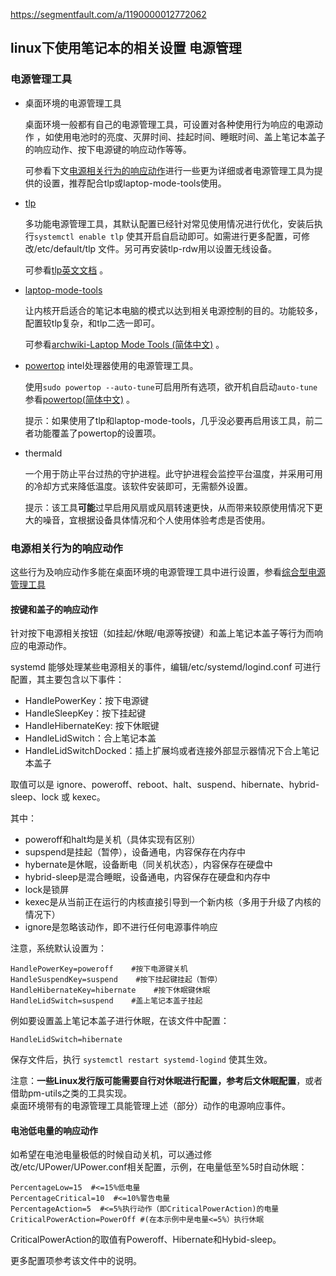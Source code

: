 https://segmentfault.com/a/1190000012772062

linux下使用笔记本的相关设置
电源管理
--------

### 电源管理工具

-   桌面环境的电源管理工具

    桌面环境一般都有自己的电源管理工具，可设置对各种使用行为响应的电源动作
    ，如使用电池时的亮度、灭屏时间、挂起时间、睡眠时间、盖上笔记本盖子的响应动作、按下电源键的响应动作等等。

    可参看下文[电源相关行为的响应动作](#%E7%94%B5%E6%BA%90%E7%9B%B8%E5%85%B3%E8%A1%8C%E4%B8%BA%E7%9A%84%E5%93%8D%E5%BA%94%E5%8A%A8%E4%BD%9C)进行一些更为详细或者电源管理工具为提供的设置，推荐配合tlp或laptop-mode-tools使用。

-   [tlp](https://github.com/linrunner/TLP)

    多功能电源管理工具，其默认配置已经针对常见使用情况进行优化，安装后执行`systemctl enable tlp`
    使其开启自启动即可。如需进行更多配置，可修改/etc/default/tlp
    文件。另可再安装tlp-rdw用以设置无线设备。

    可参看[tlp英文文档](http://linrunner.de/en/tlp/docs/tlp-configuration.html#rdw)
    。

-   [laptop-mode-tools](https://github.com/rickysarraf/laptop-mode-tools)

    让内核开启适合的笔记本电脑的模式以达到相关电源控制的目的。功能较多，配置较tlp复杂，和tlp二选一即可。

    可参看[archwiki-Laptop Mode Tools
    (简体中文)](https://wiki.archlinux.org/index.php/Laptop_Mode_Tools_(%E7%AE%80%E4%BD%93%E4%B8%AD%E6%96%87)\#.E5.9B.BA.E6.80.81.E7.A1.AC.E7.9B.98)
    。

-   [powertop](https://github.com/fenrus75/powertop)
    intel处理器使用的电源管理工具。

    使用`sudo powertop --auto-tune`可启用所有选项，欲开机自启动`auto-tune`参看[powertop(简体中文)](https://wiki.archlinux.org/index.php/Powertop_(%E7%AE%80%E4%BD%93%E4%B8%AD%E6%96%87))
    。

    提示：如果使用了tlp和laptop-mode-tools，几乎没必要再启用该工具，前二者功能覆盖了powertop的设置项。

-   thermald

    一个用于防止平台过热的守护进程。此守护进程会监控平台温度，并采用可用的冷却方式来降低温度。该软件安装即可，无需额外设置。

    提示：该工具**可能**过早启用风扇或风扇转速更快，从而带来较原使用情况下更大的噪音，宜根据设备具体情况和个人使用体验考虑是否使用。

### 电源相关行为的响应动作

这些行为及响应动作多能在桌面环境的电源管理工具中进行设置，参看[综合型电源管理工具](#%E7%BB%BC%E5%90%88%E5%9E%8B%E7%94%B5%E6%BA%90%E7%AE%A1%E7%90%86%E5%B7%A5%E5%85%B7)

#### 按键和盖子的响应动作

针对按下电源相关按钮（如挂起/休眠/电源等按键）和盖上笔记本盖子等行为而响应的电源动作。

systemd 能够处理某些电源相关的事件，编辑/etc/systemd/logind.conf
可进行配置，其主要包含以下事件：

-   HandlePowerKey：按下电源键
-   HandleSleepKey：按下挂起键
-   HandleHibernateKey: 按下休眠键
-   HandleLidSwitch：合上笔记本盖
-   HandleLidSwitchDocked：插上扩展坞或者连接外部显示器情况下合上笔记本盖子

取值可以是
ignore、poweroff、reboot、halt、suspend、hibernate、hybrid-sleep、lock
或 kexec。

其中：

-   poweroff和halt均是关机（具体实现有区别）
-   supspend是挂起（暂停），设备通电，内容保存在内存中
-   hybernate是休眠，设备断电（同关机状态），内容保存在硬盘中
-   hybrid-sleep是混合睡眠，设备通电，内容保存在硬盘和内存中
-   lock是锁屏
-   kexec是从当前正在运行的内核直接引导到一个新内核（多用于升级了内核的情况下）
-   ignore是忽略该动作，即不进行任何电源事件响应

注意，系统默认设置为：

    HandlePowerKey=poweroff    #按下电源键关机
    HandleSuspendKey=suspend    #按下挂起键挂起（暂停）
    HandleHibernateKey=hibernate    #按下休眠键休眠
    HandleLidSwitch=suspend    #盖上笔记本盖子挂起

例如要设置盖上笔记本盖子进行休眠，在该文件中配置：

    HandleLidSwitch=hibernate

保存文件后，执行 `systemctl restart systemd-logind` 使其生效。

注意：**一些Linux发行版可能需要自行对休眠进行配置，参考后文休眠配置**，或者借助pm-utils之类的工具实现。\
桌面环境带有的电源管理工具能管理上述（部分）动作的电源响应事件。

#### 电池低电量的响应动作

如希望在电池电量极低的时候自动关机，可以通过修改/etc/UPower/UPower.conf相关配置，示例，在电量低至%5时自动休眠：

    PercentageLow=15  #<=15%低电量
    PercentageCritical=10  #<=10%警告电量
    PercentageAction=5  #<=5%执行动作（即CriticalPowerAction)的电量
    CriticalPowerAction=PowerOff #(在本示例中是电量<=5%）执行休眠

CriticalPowerAction的取值有Poweroff、Hibernate和Hybid-sleep。

更多配置项参考该文件中的说明。

